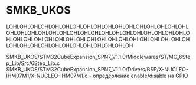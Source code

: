 # SMKB_UKOS
LOHLOHLOHLOHLOHLOHLOHLOHLOHLOHLOHLOHLOHLOHLOHLOHLOHLOHLOHLOHLOHLOHLOHLOHLOHLOHLOHLOHLOHLOHLOHLOHLOHLOHLOHLOHLOHLOHLOHLOHLOHLOHLOHLOHLOHLOHLOHLOHLOHLOHLOHLOHLOHLOHLOHLOHLOHLOHLOHLOHLOHLOHLOHLOH

SMKB_UKOS/STM32CubeExpansion_SPN7_V1.1.0/Middlewares/ST/MC_6Step_Lib/Src/6Step_Lib.c
SMKB_UKOS/STM32CubeExpansion_SPN7_V1.1.0/Drivers/BSP/X-NUCLEO-IHM07M1/X-NUCLEO-IHM07M1.c - опредеоление enable/disable на GPIO








